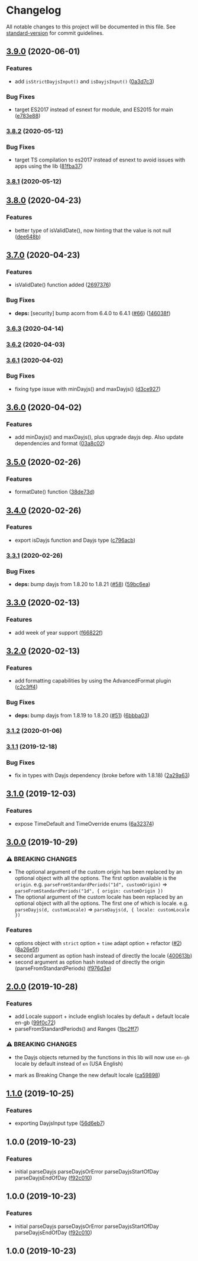 # Changelog

All notable changes to this project will be documented in this file. See [standard-version](https://github.com/conventional-changelog/standard-version) for commit guidelines.

## [3.9.0](https://github.com/plandek-utils/ts-parse-dayjs/compare/v3.8.2...v3.9.0) (2020-06-01)


### Features

* add `isStrictDayjsInput()` and `isDayjsInput()` ([0a3d7c3](https://github.com/plandek-utils/ts-parse-dayjs/commit/0a3d7c3dc59664279635901c98aadca296a70184))


### Bug Fixes

* target ES2017 instead of esnext for module, and ES2015 for main ([e783e88](https://github.com/plandek-utils/ts-parse-dayjs/commit/e783e8835ae480becb6519bf12ee0a734531b05b))

### [3.8.2](https://github.com/plandek-utils/ts-parse-dayjs/compare/v3.8.1...v3.8.2) (2020-05-12)


### Bug Fixes

* target TS compilation to es2017 instead of esnext to avoid issues with apps using the lib ([81fba37](https://github.com/plandek-utils/ts-parse-dayjs/commit/81fba37245a5863df87b987916f26a7b00037458))

### [3.8.1](https://github.com/plandek-utils/ts-parse-dayjs/compare/v3.8.0...v3.8.1) (2020-05-12)

## [3.8.0](https://github.com/plandek-utils/ts-parse-dayjs/compare/v3.7.0...v3.8.0) (2020-04-23)


### Features

* better type of isValidDate(), now hinting that the value is not null ([dee648b](https://github.com/plandek-utils/ts-parse-dayjs/commit/dee648b910fe0638d38cfd4ce3dbac7e60460635))

## [3.7.0](https://github.com/plandek-utils/ts-parse-dayjs/compare/v3.6.3...v3.7.0) (2020-04-23)


### Features

* isValidDate() function added ([2697376](https://github.com/plandek-utils/ts-parse-dayjs/commit/269737695db8694a2550ac104658dcc3ca762de4))


### Bug Fixes

* **deps:** [security] bump acorn from 6.4.0 to 6.4.1 ([#66](https://github.com/plandek-utils/ts-parse-dayjs/issues/66)) ([146038f](https://github.com/plandek-utils/ts-parse-dayjs/commit/146038f2517fffb4824237b244085557ba0adc01))

### [3.6.3](https://github.com/plandek-utils/ts-parse-dayjs/compare/v3.6.2...v3.6.3) (2020-04-14)

### [3.6.2](https://github.com/plandek-utils/ts-parse-dayjs/compare/v3.6.1...v3.6.2) (2020-04-03)

### [3.6.1](https://github.com/plandek-utils/ts-parse-dayjs/compare/v3.6.0...v3.6.1) (2020-04-02)


### Bug Fixes

* fixing type issue with minDayjs() and maxDayjs() ([d3ce927](https://github.com/plandek-utils/ts-parse-dayjs/commit/d3ce9277b6477c7186cf9913ff37fc49f266ef2b))

## [3.6.0](https://github.com/plandek-utils/ts-parse-dayjs/compare/v3.5.0...v3.6.0) (2020-04-02)


### Features

* add minDayjs() and maxDayjs(), plus upgrade dayjs dep. Also update dependencies and format ([03a8c02](https://github.com/plandek-utils/ts-parse-dayjs/commit/03a8c02a57e93556577b445a849176f055ddc9af))

## [3.5.0](https://github.com/plandek-utils/ts-parse-dayjs/compare/v3.4.0...v3.5.0) (2020-02-26)


### Features

* formatDate() function ([38de73d](https://github.com/plandek-utils/ts-parse-dayjs/commit/38de73d0b4663ffd32191a41a2c3ea395ed939df))

## [3.4.0](https://github.com/plandek-utils/ts-parse-dayjs/compare/v3.3.1...v3.4.0) (2020-02-26)


### Features

* export isDayjs function and Dayjs type ([c796acb](https://github.com/plandek-utils/ts-parse-dayjs/commit/c796acbb006880bd524544d91f973ea3402b9487))

### [3.3.1](https://github.com/plandek-utils/ts-parse-dayjs/compare/v3.3.0...v3.3.1) (2020-02-26)


### Bug Fixes

* **deps:** bump dayjs from 1.8.20 to 1.8.21 ([#58](https://github.com/plandek-utils/ts-parse-dayjs/issues/58)) ([59bc6ea](https://github.com/plandek-utils/ts-parse-dayjs/commit/59bc6ea0acc5f7c17e71a7a0903e8b6755364dcf))

## [3.3.0](https://github.com/plandek-utils/ts-parse-dayjs/compare/v3.2.0...v3.3.0) (2020-02-13)


### Features

* add week of year support ([f66822f](https://github.com/plandek-utils/ts-parse-dayjs/commit/f66822f734aa29d2f9907c92a508bf84eed2eeb2))

## [3.2.0](https://github.com/plandek-utils/ts-parse-dayjs/compare/v3.1.2...v3.2.0) (2020-02-13)


### Features

* add formatting capabilities by using the AdvancedFormat plugin ([c2c3ff4](https://github.com/plandek-utils/ts-parse-dayjs/commit/c2c3ff46defaa2a03bd661e1e5cb3e4221e0bc3b))


### Bug Fixes

* **deps:** bump dayjs from 1.8.19 to 1.8.20 ([#51](https://github.com/plandek-utils/ts-parse-dayjs/issues/51)) ([6bbba03](https://github.com/plandek-utils/ts-parse-dayjs/commit/6bbba03e7b72ef6740e4fc33a0acb2217853b608))

### [3.1.2](https://github.com/plandek-utils/ts-parse-dayjs/compare/v3.1.1...v3.1.2) (2020-01-06)

### [3.1.1](https://github.com/plandek-utils/ts-parse-dayjs/compare/v3.1.0...v3.1.1) (2019-12-18)


### Bug Fixes

* fix in types with Dayjs dependency (broke before with 1.8.18) ([2a29a63](https://github.com/plandek-utils/ts-parse-dayjs/commit/2a29a634572fdf57c6a44e1ddb07053abeba3922))

## [3.1.0](https://github.com/plandek-utils/ts-parse-dayjs/compare/v3.0.0...v3.1.0) (2019-12-03)


### Features

* expose TimeDefault and TimeOverride enums ([6a32374](https://github.com/plandek-utils/ts-parse-dayjs/commit/6a32374c29a488c3b3e18bdeb1f3d01ede8a896a))

## [3.0.0](https://github.com/plandek-utils/ts-parse-dayjs/compare/v2.0.0...v3.0.0) (2019-10-29)


### ⚠ BREAKING CHANGES

* The optional argument of the custom origin has been replaced by an optional object
with all the options. The first option available is the `origin`. e.g.
`parseFromStandardPeriods("1d", customOrigin)` => `parseFromStandardPeriods("1d", { origin:
customOrigin })`
* The optional argument of the custom locale has been replaced by an optional object
with all the options. The first one of which is locale. e.g. `parseDayjs(d, customLocale)` =>
`parseDayjs(d, { locale: customLocale })`

### Features

* options object with `strict` option + `time` adapt option + refactor ([#2](https://github.com/plandek-utils/ts-parse-dayjs/issues/2)) ([8a26e5f](https://github.com/plandek-utils/ts-parse-dayjs/commit/8a26e5fbdd98029e037a3af88fd4ed576ca8d788))
* second argument as option hash instead of directly the locale ([400613b](https://github.com/plandek-utils/ts-parse-dayjs/commit/400613bb47e12aa81d71f41774d4ffcdc8912c3a))
* second argument as option hash instead of directly the origin (parseFromStandardPeriods) ([f976d3e](https://github.com/plandek-utils/ts-parse-dayjs/commit/f976d3ed53bb78e0627fa614a2df228625791032))

## [2.0.0](https://github.com/plandek-utils/ts-parse-dayjs/compare/v1.2.0...v2.0.0) (2019-10-28)

### Features

* add Locale support + include english locales by default + default locale en-gb ([99f0c72](https://github.com/plandek-utils/ts-parse-dayjs/commit/99f0c728f24c235613f61e57e2de40c74e34e4b4))
* parseFromStandardPeriods() and Ranges ([1bc2ff7](https://github.com/plandek-utils/ts-parse-dayjs/commit/1bc2ff7617d61d06a63c9611d05339c6749e0ea4))


### ⚠ BREAKING CHANGES

* the Dayjs objects returned by the functions in this lib will now use `en-gb` locale
by default instead of `en` (USA English)

* mark as Breaking Change the new default locale ([ca59898](https://github.com/plandek-utils/ts-parse-dayjs/commit/ca59898a81693807956e8e3ed318681f0abcc77a))

## [1.1.0](https://github.com/plandek-utils/ts-parse-dayjs/compare/v1.0.0...v1.1.0) (2019-10-25)


### Features

* exporting DayjsInput type ([56d6eb7](https://github.com/plandek-utils/ts-parse-dayjs/commit/56d6eb72f958bc8fd3161c058b84d5c6f4a1a824))

## 1.0.0 (2019-10-23)


### Features

* initial parseDayjs parseDayjsOrError parseDayjsStartOfDay parseDayjsEndOfDay ([f92c010](https://github.com/plandek-utils/ts-parse-dayjs/commit/f92c010df80d8d7486a63f3393501c3ae47cb4c1))

## 1.0.0 (2019-10-23)


### Features

* initial parseDayjs parseDayjsOrError parseDayjsStartOfDay parseDayjsEndOfDay ([f92c010](https://github.com/plandek-utils/ts-parse-dayjs/commit/f92c010df80d8d7486a63f3393501c3ae47cb4c1))

## 1.0.0 (2019-10-23)
